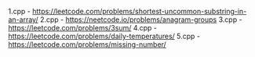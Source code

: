 1.cpp - https://leetcode.com/problems/shortest-uncommon-substring-in-an-array/
2.cpp - https://neetcode.io/problems/anagram-groups
3.cpp - https://leetcode.com/problems/3sum/
4.cpp - https://leetcode.com/problems/daily-temperatures/
5.cpp - https://leetcode.com/problems/missing-number/